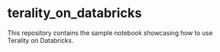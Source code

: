 # terality_on_databricks
This repository contains the sample notebook showcasing how to use Terality on Databricks.
